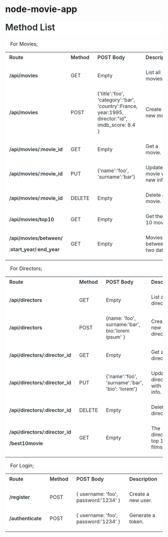 # node-movie-app

<h1 style='box-sizing: border-box; font-size: 2em; margin: 24px 0px 16px; font-weight: 600; line-height: 1.25; padding-bottom: 0.3em; border-bottom: 1px solid var(--color-border-secondary); color: rgb(36, 41, 46); font-family: -apple-system, BlinkMacSystemFont, "Segoe UI", Helvetica, Arial, sans-serif, "Apple Color Emoji", "Segoe UI Emoji"; font-style: normal; font-variant-ligatures: normal; font-variant-caps: normal; letter-spacing: normal; orphans: 2; text-align: start; text-indent: 0px; text-transform: none; white-space: normal; widows: 2; word-spacing: 0px; -webkit-text-stroke-width: 0px; background-color: rgb(255, 255, 255); text-decoration-thickness: initial; text-decoration-style: initial; text-decoration-color: initial;'><strong style="box-sizing: border-box; font-weight: 600;"><span style="box-sizing: border-box;">Method List</span></strong></h1>

<blockquote style='box-sizing: border-box; margin: 0px 0px 16px; padding: 0px 1em; color: var(--color-text-tertiary); border-left: 0.25em solid var(--color-markdown-blockquote-border); font-family: -apple-system, BlinkMacSystemFont, "Segoe UI", Helvetica, Arial, sans-serif, "Apple Color Emoji", "Segoe UI Emoji"; font-size: 16px; font-style: normal; font-variant-ligatures: normal; font-variant-caps: normal; font-weight: 400; letter-spacing: normal; orphans: 2; text-align: start; text-indent: 0px; text-transform: none; white-space: normal; widows: 2; word-spacing: 0px; -webkit-text-stroke-width: 0px; background-color: rgb(255, 255, 255); text-decoration-thickness: initial; text-decoration-style: initial; text-decoration-color: initial;'>
    <p style="box-sizing: border-box; margin-top: 0px; margin-bottom: 0px;"><span style="box-sizing: border-box;">For Movies;</span></p>
</blockquote>
<table cellspacing="0" style='box-sizing: border-box; border-spacing: 0px; border-collapse: collapse; margin-top: 0px; margin-bottom: 16px; display: block; width: max-content; max-width: 100%; overflow: auto; color: rgb(36, 41, 46); font-family: -apple-system, BlinkMacSystemFont, "Segoe UI", Helvetica, Arial, sans-serif, "Apple Color Emoji", "Segoe UI Emoji"; font-size: 16px; font-style: normal; font-variant-ligatures: normal; font-variant-caps: normal; font-weight: 400; letter-spacing: normal; orphans: 2; text-align: start; text-transform: none; white-space: normal; widows: 2; word-spacing: 0px; -webkit-text-stroke-width: 0px; background-color: rgb(255, 255, 255); text-decoration-thickness: initial; text-decoration-style: initial; text-decoration-color: initial;'>
    <tbody style="box-sizing: border-box;">
        <tr style="box-sizing: border-box; background-color: var(--color-bg-primary); border-top: 1px solid var(--color-markdown-table-tr-border);">
            <td style="box-sizing: border-box; padding: 6px 13px; border: 1px solid var(--color-markdown-table-border);">
                <p style="box-sizing: border-box; margin-top: 0px; margin-bottom: 16px;"><span style="box-sizing: border-box;"><strong style="box-sizing: border-box; font-weight: 600;">Route</strong></span></p>
            </td>
            <td style="box-sizing: border-box; padding: 6px 13px; border: 1px solid var(--color-markdown-table-border);">
                <p style="box-sizing: border-box; margin-top: 0px; margin-bottom: 16px;"><span style="box-sizing: border-box;"><strong style="box-sizing: border-box; font-weight: 600;">Method</strong></span></p>
            </td>
            <td style="box-sizing: border-box; padding: 6px 13px; border: 1px solid var(--color-markdown-table-border);">
                <p style="box-sizing: border-box; margin-top: 0px; margin-bottom: 16px;"><span style="box-sizing: border-box;"><strong style="box-sizing: border-box; font-weight: 600;">POST Body</strong></span></p>
            </td>
            <td style="box-sizing: border-box; padding: 6px 13px; border: 1px solid var(--color-markdown-table-border);">
                <p style="box-sizing: border-box; margin-top: 0px; margin-bottom: 16px;"><span style="box-sizing: border-box;"><strong style="box-sizing: border-box; font-weight: 600;">Description</strong></span></p>
            </td>
        </tr>
        <tr style="box-sizing: border-box; background-color: var(--color-bg-tertiary); border-top: 1px solid var(--color-markdown-table-tr-border);">
            <td style="box-sizing: border-box; padding: 6px 13px; border: 1px solid var(--color-markdown-table-border);">
                <p style="box-sizing: border-box; margin-top: 0px; margin-bottom: 16px;"><span style="box-sizing: border-box;"><strong style="box-sizing: border-box; font-weight: 600;">/api/movies</strong></span></p>
            </td>
            <td style="box-sizing: border-box; padding: 6px 13px; border: 1px solid var(--color-markdown-table-border);">
                <p style="box-sizing: border-box; margin-top: 0px; margin-bottom: 16px;"><span style="box-sizing: border-box;">GET</span></p>
            </td>
            <td style="box-sizing: border-box; padding: 6px 13px; border: 1px solid var(--color-markdown-table-border);">
                <p style="box-sizing: border-box; margin-top: 0px; margin-bottom: 16px;"><span style="box-sizing: border-box;">Empty</span></p>
            </td>
            <td style="box-sizing: border-box; padding: 6px 13px; border: 1px solid var(--color-markdown-table-border);">
                <p style="box-sizing: border-box; margin-top: 0px; margin-bottom: 16px;"><span style="box-sizing: border-box;">List all movies.</span></p>
            </td>
        </tr>
        <tr style="box-sizing: border-box; background-color: var(--color-bg-primary); border-top: 1px solid var(--color-markdown-table-tr-border);">
            <td style="box-sizing: border-box; padding: 6px 13px; border: 1px solid var(--color-markdown-table-border);">
                <p style="box-sizing: border-box; margin-top: 0px; margin-bottom: 16px;"><span style="box-sizing: border-box;"><strong style="box-sizing: border-box; font-weight: 600;">/api/movies</strong></span></p>
            </td>
            <td style="box-sizing: border-box; padding: 6px 13px; border: 1px solid var(--color-markdown-table-border);">
                <p style="box-sizing: border-box; margin-top: 0px; margin-bottom: 16px;"><span style="box-sizing: border-box;">POST</span></p>
            </td>
            <td style="box-sizing: border-box; padding: 6px 13px; border: 1px solid var(--color-markdown-table-border);">
                <p style="box-sizing: border-box; margin-top: 0px; margin-bottom: 16px;"><span style="box-sizing: border-box;">{&apos;title&apos;:&apos;foo&apos;, &apos;category&apos;:&apos;bar&apos;, &apos;country&apos;:France, year:1995, director:&quot;id&quot;, imdb_score: 8.4 }</span></p>
            </td>
            <td style="box-sizing: border-box; padding: 6px 13px; border: 1px solid var(--color-markdown-table-border);">
                <p style="box-sizing: border-box; margin-top: 0px; margin-bottom: 16px;"><span style="box-sizing: border-box;">Create a new movie.</span></p>
            </td>
        </tr>
        <tr style="box-sizing: border-box; background-color: var(--color-bg-tertiary); border-top: 1px solid var(--color-markdown-table-tr-border);">
            <td style="box-sizing: border-box; padding: 6px 13px; border: 1px solid var(--color-markdown-table-border);">
                <p style="box-sizing: border-box; margin-top: 0px; margin-bottom: 16px;"><span style="box-sizing: border-box;"><strong style="box-sizing: border-box; font-weight: 600;">/api/movies/:movie_id</strong></span></p>
            </td>
            <td style="box-sizing: border-box; padding: 6px 13px; border: 1px solid var(--color-markdown-table-border);">
                <p style="box-sizing: border-box; margin-top: 0px; margin-bottom: 16px;"><span style="box-sizing: border-box;">GET</span></p>
            </td>
            <td style="box-sizing: border-box; padding: 6px 13px; border: 1px solid var(--color-markdown-table-border);">
                <p style="box-sizing: border-box; margin-top: 0px; margin-bottom: 16px;"><span style="box-sizing: border-box;">Empty</span></p>
            </td>
            <td style="box-sizing: border-box; padding: 6px 13px; border: 1px solid var(--color-markdown-table-border);">
                <p style="box-sizing: border-box; margin-top: 0px; margin-bottom: 16px;"><span style="box-sizing: border-box;">Get a movie.</span></p>
            </td>
        </tr>
        <tr style="box-sizing: border-box; background-color: var(--color-bg-primary); border-top: 1px solid var(--color-markdown-table-tr-border);">
            <td style="box-sizing: border-box; padding: 6px 13px; border: 1px solid var(--color-markdown-table-border);">
                <p style="box-sizing: border-box; margin-top: 0px; margin-bottom: 16px;"><span style="box-sizing: border-box;"><strong style="box-sizing: border-box; font-weight: 600;">/api/movies/:movie_id</strong></span></p>
            </td>
            <td style="box-sizing: border-box; padding: 6px 13px; border: 1px solid var(--color-markdown-table-border);">
                <p style="box-sizing: border-box; margin-top: 0px; margin-bottom: 16px;"><span style="box-sizing: border-box;">PUT</span></p>
            </td>
            <td style="box-sizing: border-box; padding: 6px 13px; border: 1px solid var(--color-markdown-table-border);">
                <p style="box-sizing: border-box; margin-top: 0px; margin-bottom: 16px;"><span style="box-sizing: border-box;">{&apos;name&apos;:&apos;foo&apos;, &apos;surname&apos;:&apos;bar&apos;}</span></p>
            </td>
            <td style="box-sizing: border-box; padding: 6px 13px; border: 1px solid var(--color-markdown-table-border);">
                <p style="box-sizing: border-box; margin-top: 0px; margin-bottom: 16px;"><span style="box-sizing: border-box;">Update a movie with new info.</span></p>
            </td>
        </tr>
        <tr style="box-sizing: border-box; background-color: var(--color-bg-tertiary); border-top: 1px solid var(--color-markdown-table-tr-border);">
            <td style="box-sizing: border-box; padding: 6px 13px; border: 1px solid var(--color-markdown-table-border);">
                <p style="box-sizing: border-box; margin-top: 0px; margin-bottom: 16px;"><span style="box-sizing: border-box;"><strong style="box-sizing: border-box; font-weight: 600;">/api/movies/:movie_id</strong></span></p>
            </td>
            <td style="box-sizing: border-box; padding: 6px 13px; border: 1px solid var(--color-markdown-table-border);">
                <p style="box-sizing: border-box; margin-top: 0px; margin-bottom: 16px;"><span style="box-sizing: border-box;">DELETE</span></p>
            </td>
            <td style="box-sizing: border-box; padding: 6px 13px; border: 1px solid var(--color-markdown-table-border);">
                <p style="box-sizing: border-box; margin-top: 0px; margin-bottom: 16px;"><span style="box-sizing: border-box;">Empty</span></p>
            </td>
            <td style="box-sizing: border-box; padding: 6px 13px; border: 1px solid var(--color-markdown-table-border);">
                <p style="box-sizing: border-box; margin-top: 0px; margin-bottom: 16px;"><span style="box-sizing: border-box;">Delete a movie.</span></p>
            </td>
        </tr>
        <tr style="box-sizing: border-box; background-color: var(--color-bg-primary); border-top: 1px solid var(--color-markdown-table-tr-border);">
            <td style="box-sizing: border-box; padding: 6px 13px; border: 1px solid var(--color-markdown-table-border);">
                <p style="box-sizing: border-box; margin-top: 0px; margin-bottom: 16px;"><span style="box-sizing: border-box;"><strong style="box-sizing: border-box; font-weight: 600;">/api/movies/top10</strong></span></p>
            </td>
            <td style="box-sizing: border-box; padding: 6px 13px; border: 1px solid var(--color-markdown-table-border);">
                <p style="box-sizing: border-box; margin-top: 0px; margin-bottom: 16px;"><span style="box-sizing: border-box;">GET</span></p>
            </td>
            <td style="box-sizing: border-box; padding: 6px 13px; border: 1px solid var(--color-markdown-table-border);">
                <p style="box-sizing: border-box; margin-top: 0px; margin-bottom: 16px;"><span style="box-sizing: border-box;">Empty</span></p>
            </td>
            <td style="box-sizing: border-box; padding: 6px 13px; border: 1px solid var(--color-markdown-table-border);">
                <p style="box-sizing: border-box; margin-top: 0px; margin-bottom: 16px;"><span style="box-sizing: border-box;">Get the top 10 movies.</span></p>
            </td>
        </tr>
        <tr style="box-sizing: border-box; background-color: var(--color-bg-tertiary); border-top: 1px solid var(--color-markdown-table-tr-border);">
            <td style="box-sizing: border-box; padding: 6px 13px; border: 1px solid var(--color-markdown-table-border);">
                <p style="box-sizing: border-box; margin-top: 0px; margin-bottom: 16px;"><span style="box-sizing: border-box;"><strong style="box-sizing: border-box; font-weight: 600;">/api/movies/between/</strong></span></p>
                <p style="box-sizing: border-box; margin-top: 0px; margin-bottom: 16px;"><span style="box-sizing: border-box;"><strong style="box-sizing: border-box; font-weight: 600;">:start_year/:end_year</strong></span></p>
            </td>
            <td style="box-sizing: border-box; padding: 6px 13px; border: 1px solid var(--color-markdown-table-border);">
                <p style="box-sizing: border-box; margin-top: 0px; margin-bottom: 16px;"><span style="box-sizing: border-box;">GET</span></p>
            </td>
            <td style="box-sizing: border-box; padding: 6px 13px; border: 1px solid var(--color-markdown-table-border);">
                <p style="box-sizing: border-box; margin-top: 0px; margin-bottom: 16px;"><span style="box-sizing: border-box;">Empty</span></p>
            </td>
            <td style="box-sizing: border-box; padding: 6px 13px; border: 1px solid var(--color-markdown-table-border);">
                <p style="box-sizing: border-box; margin-top: 0px; margin-bottom: 16px;"><span style="box-sizing: border-box;">Movies between two dates.</span></p>
            </td>
        </tr>
    </tbody>
</table>
<blockquote style='box-sizing: border-box; margin: 0px 0px 16px; padding: 0px 1em; color: var(--color-text-tertiary); border-left: 0.25em solid var(--color-markdown-blockquote-border); font-family: -apple-system, BlinkMacSystemFont, "Segoe UI", Helvetica, Arial, sans-serif, "Apple Color Emoji", "Segoe UI Emoji"; font-size: 16px; font-style: normal; font-variant-ligatures: normal; font-variant-caps: normal; font-weight: 400; letter-spacing: normal; orphans: 2; text-align: start; text-indent: 0px; text-transform: none; white-space: normal; widows: 2; word-spacing: 0px; -webkit-text-stroke-width: 0px; background-color: rgb(255, 255, 255); text-decoration-thickness: initial; text-decoration-style: initial; text-decoration-color: initial;'>
    <p style="box-sizing: border-box; margin-top: 0px; margin-bottom: 0px;"><span style="box-sizing: border-box;">For Directors;</span></p>
</blockquote>
<table cellspacing="0" style='box-sizing: border-box; border-spacing: 0px; border-collapse: collapse; margin-top: 0px; margin-bottom: 16px; display: block; width: max-content; max-width: 100%; overflow: auto; color: rgb(36, 41, 46); font-family: -apple-system, BlinkMacSystemFont, "Segoe UI", Helvetica, Arial, sans-serif, "Apple Color Emoji", "Segoe UI Emoji"; font-size: 16px; font-style: normal; font-variant-ligatures: normal; font-variant-caps: normal; font-weight: 400; letter-spacing: normal; orphans: 2; text-align: start; text-transform: none; white-space: normal; widows: 2; word-spacing: 0px; -webkit-text-stroke-width: 0px; background-color: rgb(255, 255, 255); text-decoration-thickness: initial; text-decoration-style: initial; text-decoration-color: initial;'>
    <tbody style="box-sizing: border-box;">
        <tr style="box-sizing: border-box; background-color: var(--color-bg-primary); border-top: 1px solid var(--color-markdown-table-tr-border);">
            <td style="box-sizing: border-box; padding: 6px 13px; border: 1px solid var(--color-markdown-table-border);">
                <p style="box-sizing: border-box; margin-top: 0px; margin-bottom: 16px;"><span style="box-sizing: border-box;"><strong style="box-sizing: border-box; font-weight: 600;">Route</strong></span></p>
            </td>
            <td style="box-sizing: border-box; padding: 6px 13px; border: 1px solid var(--color-markdown-table-border);">
                <p style="box-sizing: border-box; margin-top: 0px; margin-bottom: 16px;"><span style="box-sizing: border-box;"><strong style="box-sizing: border-box; font-weight: 600;">Method</strong></span></p>
            </td>
            <td style="box-sizing: border-box; padding: 6px 13px; border: 1px solid var(--color-markdown-table-border);">
                <p style="box-sizing: border-box; margin-top: 0px; margin-bottom: 16px;"><span style="box-sizing: border-box;"><strong style="box-sizing: border-box; font-weight: 600;">POST Body</strong></span></p>
            </td>
            <td style="box-sizing: border-box; padding: 6px 13px; border: 1px solid var(--color-markdown-table-border);">
                <p style="box-sizing: border-box; margin-top: 0px; margin-bottom: 16px;"><span style="box-sizing: border-box;"><strong style="box-sizing: border-box; font-weight: 600;">Description</strong></span></p>
            </td>
        </tr>
        <tr style="box-sizing: border-box; background-color: var(--color-bg-tertiary); border-top: 1px solid var(--color-markdown-table-tr-border);">
            <td style="box-sizing: border-box; padding: 6px 13px; border: 1px solid var(--color-markdown-table-border);">
                <p style="box-sizing: border-box; margin-top: 0px; margin-bottom: 16px;"><span style="box-sizing: border-box;"><strong style="box-sizing: border-box; font-weight: 600;">/api/directors</strong></span></p>
            </td>
            <td style="box-sizing: border-box; padding: 6px 13px; border: 1px solid var(--color-markdown-table-border);">
                <p style="box-sizing: border-box; margin-top: 0px; margin-bottom: 16px;"><span style="box-sizing: border-box;">GET</span></p>
            </td>
            <td style="box-sizing: border-box; padding: 6px 13px; border: 1px solid var(--color-markdown-table-border);">
                <p style="box-sizing: border-box; margin-top: 0px; margin-bottom: 16px;"><span style="box-sizing: border-box;">Empty</span></p>
            </td>
            <td style="box-sizing: border-box; padding: 6px 13px; border: 1px solid var(--color-markdown-table-border);">
                <p style="box-sizing: border-box; margin-top: 0px; margin-bottom: 16px;"><span style="box-sizing: border-box;">List all directors.</span></p>
            </td>
        </tr>
        <tr style="box-sizing: border-box; background-color: var(--color-bg-primary); border-top: 1px solid var(--color-markdown-table-tr-border);">
            <td style="box-sizing: border-box; padding: 6px 13px; border: 1px solid var(--color-markdown-table-border);">
                <p style="box-sizing: border-box; margin-top: 0px; margin-bottom: 16px;"><span style="box-sizing: border-box;"><strong style="box-sizing: border-box; font-weight: 600;">/api/directors</strong></span></p>
            </td>
            <td style="box-sizing: border-box; padding: 6px 13px; border: 1px solid var(--color-markdown-table-border);">
                <p style="box-sizing: border-box; margin-top: 0px; margin-bottom: 16px;"><span style="box-sizing: border-box;">POST</span></p>
            </td>
            <td style="box-sizing: border-box; padding: 6px 13px; border: 1px solid var(--color-markdown-table-border);">
                <p style="box-sizing: border-box; margin-top: 0px; margin-bottom: 16px;"><span style="box-sizing: border-box;">{name: &apos;foo&apos;, surname:&apos;bar&apos;, bio:&apos;lorem ipsum&apos; }</span></p>
            </td>
            <td style="box-sizing: border-box; padding: 6px 13px; border: 1px solid var(--color-markdown-table-border);">
                <p style="box-sizing: border-box; margin-top: 0px; margin-bottom: 16px;"><span style="box-sizing: border-box;">Create a new director.</span></p>
            </td>
        </tr>
        <tr style="box-sizing: border-box; background-color: var(--color-bg-tertiary); border-top: 1px solid var(--color-markdown-table-tr-border);">
            <td style="box-sizing: border-box; padding: 6px 13px; border: 1px solid var(--color-markdown-table-border);">
                <p style="box-sizing: border-box; margin-top: 0px; margin-bottom: 16px;"><span style="box-sizing: border-box;"><strong style="box-sizing: border-box; font-weight: 600;">/api/directors/:director_id</strong></span></p>
            </td>
            <td style="box-sizing: border-box; padding: 6px 13px; border: 1px solid var(--color-markdown-table-border);">
                <p style="box-sizing: border-box; margin-top: 0px; margin-bottom: 16px;"><span style="box-sizing: border-box;">GET</span></p>
            </td>
            <td style="box-sizing: border-box; padding: 6px 13px; border: 1px solid var(--color-markdown-table-border);">
                <p style="box-sizing: border-box; margin-top: 0px; margin-bottom: 16px;"><span style="box-sizing: border-box;">Empty</span></p>
            </td>
            <td style="box-sizing: border-box; padding: 6px 13px; border: 1px solid var(--color-markdown-table-border);">
                <p style="box-sizing: border-box; margin-top: 0px; margin-bottom: 16px;"><span style="box-sizing: border-box;">Get a director.</span></p>
            </td>
        </tr>
        <tr style="box-sizing: border-box; background-color: var(--color-bg-primary); border-top: 1px solid var(--color-markdown-table-tr-border);">
            <td style="box-sizing: border-box; padding: 6px 13px; border: 1px solid var(--color-markdown-table-border);">
                <p style="box-sizing: border-box; margin-top: 0px; margin-bottom: 16px;"><span style="box-sizing: border-box;"><strong style="box-sizing: border-box; font-weight: 600;">/api/directors/:director_id</strong></span></p>
            </td>
            <td style="box-sizing: border-box; padding: 6px 13px; border: 1px solid var(--color-markdown-table-border);">
                <p style="box-sizing: border-box; margin-top: 0px; margin-bottom: 16px;"><span style="box-sizing: border-box;">PUT</span></p>
            </td>
            <td style="box-sizing: border-box; padding: 6px 13px; border: 1px solid var(--color-markdown-table-border);">
                <p style="box-sizing: border-box; margin-top: 0px; margin-bottom: 16px;"><span style="box-sizing: border-box;">{&apos;name&apos;:&apos;foo&apos;, &apos;surname&apos;:&apos;bar&apos;, &apos;bio&apos;: &apos;lorem&apos;}</span></p>
            </td>
            <td style="box-sizing: border-box; padding: 6px 13px; border: 1px solid var(--color-markdown-table-border);">
                <p style="box-sizing: border-box; margin-top: 0px; margin-bottom: 16px;"><span style="box-sizing: border-box;">Update a director with new info.</span></p>
            </td>
        </tr>
        <tr style="box-sizing: border-box; background-color: var(--color-bg-tertiary); border-top: 1px solid var(--color-markdown-table-tr-border);">
            <td style="box-sizing: border-box; padding: 6px 13px; border: 1px solid var(--color-markdown-table-border);">
                <p style="box-sizing: border-box; margin-top: 0px; margin-bottom: 16px;"><span style="box-sizing: border-box;"><strong style="box-sizing: border-box; font-weight: 600;">/api/directors/:director_id</strong></span></p>
            </td>
            <td style="box-sizing: border-box; padding: 6px 13px; border: 1px solid var(--color-markdown-table-border);">
                <p style="box-sizing: border-box; margin-top: 0px; margin-bottom: 16px;"><span style="box-sizing: border-box;">DELETE</span></p>
            </td>
            <td style="box-sizing: border-box; padding: 6px 13px; border: 1px solid var(--color-markdown-table-border);">
                <p style="box-sizing: border-box; margin-top: 0px; margin-bottom: 16px;"><span style="box-sizing: border-box;">Empty</span></p>
            </td>
            <td style="box-sizing: border-box; padding: 6px 13px; border: 1px solid var(--color-markdown-table-border);">
                <p style="box-sizing: border-box; margin-top: 0px; margin-bottom: 16px;"><span style="box-sizing: border-box;">Delete a director.</span></p>
            </td>
        </tr>
        <tr style="box-sizing: border-box; background-color: var(--color-bg-primary); border-top: 1px solid var(--color-markdown-table-tr-border);">
            <td style="box-sizing: border-box; padding: 6px 13px; border: 1px solid var(--color-markdown-table-border);">
                <p style="box-sizing: border-box; margin-top: 0px; margin-bottom: 16px;"><span style="box-sizing: border-box;"><strong style="box-sizing: border-box; font-weight: 600;">/api/directors/:director_id</strong></span></p>
                <p style="box-sizing: border-box; margin-top: 0px; margin-bottom: 16px;"><span style="box-sizing: border-box;"><strong style="box-sizing: border-box; font-weight: 600;">/best10movie</strong></span></p>
            </td>
            <td style="box-sizing: border-box; padding: 6px 13px; border: 1px solid var(--color-markdown-table-border);">
                <p style="box-sizing: border-box; margin-top: 0px; margin-bottom: 16px;"><span style="box-sizing: border-box;">GET</span></p>
            </td>
            <td style="box-sizing: border-box; padding: 6px 13px; border: 1px solid var(--color-markdown-table-border);">
                <p style="box-sizing: border-box; margin-top: 0px; margin-bottom: 16px;"><span style="box-sizing: border-box;">Empty</span></p>
            </td>
            <td style="box-sizing: border-box; padding: 6px 13px; border: 1px solid var(--color-markdown-table-border);">
                <p style="box-sizing: border-box; margin-top: 0px; margin-bottom: 16px;"><span style="box-sizing: border-box;">The director&apos;s top 10 films.</span></p>
            </td>
        </tr>
    </tbody>
</table>
<blockquote style='box-sizing: border-box; margin: 0px 0px 16px; padding: 0px 1em; color: var(--color-text-tertiary); border-left: 0.25em solid var(--color-markdown-blockquote-border); font-family: -apple-system, BlinkMacSystemFont, "Segoe UI", Helvetica, Arial, sans-serif, "Apple Color Emoji", "Segoe UI Emoji"; font-size: 16px; font-style: normal; font-variant-ligatures: normal; font-variant-caps: normal; font-weight: 400; letter-spacing: normal; orphans: 2; text-align: start; text-indent: 0px; text-transform: none; white-space: normal; widows: 2; word-spacing: 0px; -webkit-text-stroke-width: 0px; background-color: rgb(255, 255, 255); text-decoration-thickness: initial; text-decoration-style: initial; text-decoration-color: initial;'>
    <p style="box-sizing: border-box; margin-top: 0px; margin-bottom: 0px;"><span style="box-sizing: border-box;">For Login;</span></p>
</blockquote>
<table cellspacing="0" style='box-sizing: border-box; border-spacing: 0px; border-collapse: collapse; margin-top: 0px; margin-bottom: 0px !important; display: block; width: max-content; max-width: 100%; overflow: auto; color: rgb(36, 41, 46); font-family: -apple-system, BlinkMacSystemFont, "Segoe UI", Helvetica, Arial, sans-serif, "Apple Color Emoji", "Segoe UI Emoji"; font-size: 16px; font-style: normal; font-variant-ligatures: normal; font-variant-caps: normal; font-weight: 400; letter-spacing: normal; orphans: 2; text-align: start; text-transform: none; white-space: normal; widows: 2; word-spacing: 0px; -webkit-text-stroke-width: 0px; background-color: rgb(255, 255, 255); text-decoration-thickness: initial; text-decoration-style: initial; text-decoration-color: initial;'>
    <tbody style="box-sizing: border-box;">
        <tr style="box-sizing: border-box; background-color: var(--color-bg-primary); border-top: 1px solid var(--color-markdown-table-tr-border);">
            <td style="box-sizing: border-box; padding: 6px 13px; border: 1px solid var(--color-markdown-table-border);">
                <p style="box-sizing: border-box; margin-top: 0px; margin-bottom: 16px;"><span style="box-sizing: border-box;"><strong style="box-sizing: border-box; font-weight: 600;">Route</strong></span></p>
            </td>
            <td style="box-sizing: border-box; padding: 6px 13px; border: 1px solid var(--color-markdown-table-border);">
                <p style="box-sizing: border-box; margin-top: 0px; margin-bottom: 16px;"><span style="box-sizing: border-box;"><strong style="box-sizing: border-box; font-weight: 600;">Method</strong></span></p>
            </td>
            <td style="box-sizing: border-box; padding: 6px 13px; border: 1px solid var(--color-markdown-table-border);">
                <p style="box-sizing: border-box; margin-top: 0px; margin-bottom: 16px;"><span style="box-sizing: border-box;"><strong style="box-sizing: border-box; font-weight: 600;">POST Body</strong></span></p>
            </td>
            <td style="box-sizing: border-box; padding: 6px 13px; border: 1px solid var(--color-markdown-table-border);">
                <p style="box-sizing: border-box; margin-top: 0px; margin-bottom: 16px;"><span style="box-sizing: border-box;"><strong style="box-sizing: border-box; font-weight: 600;">Description</strong></span></p>
            </td>
        </tr>
        <tr style="box-sizing: border-box; background-color: var(--color-bg-tertiary); border-top: 1px solid var(--color-markdown-table-tr-border);">
            <td style="box-sizing: border-box; padding: 6px 13px; border: 1px solid var(--color-markdown-table-border);">
                <p style="box-sizing: border-box; margin-top: 0px; margin-bottom: 16px;"><span style="box-sizing: border-box;"><strong style="box-sizing: border-box; font-weight: 600;">/register</strong></span></p>
            </td>
            <td style="box-sizing: border-box; padding: 6px 13px; border: 1px solid var(--color-markdown-table-border);">
                <p style="box-sizing: border-box; margin-top: 0px; margin-bottom: 16px;"><span style="box-sizing: border-box;">POST</span></p>
            </td>
            <td style="box-sizing: border-box; padding: 6px 13px; border: 1px solid var(--color-markdown-table-border);">
                <p style="box-sizing: border-box; margin-top: 0px; margin-bottom: 16px;"><span style="box-sizing: border-box;">{ username: &apos;foo&apos;, password:&apos;1234&apos; }</span></p>
            </td>
            <td style="box-sizing: border-box; padding: 6px 13px; border: 1px solid var(--color-markdown-table-border);">
                <p style="box-sizing: border-box; margin-top: 0px; margin-bottom: 16px;"><span style="box-sizing: border-box;">Create a new user.</span></p>
            </td>
        </tr>
        <tr style="box-sizing: border-box; background-color: var(--color-bg-primary); border-top: 1px solid var(--color-markdown-table-tr-border);">
            <td style="box-sizing: border-box; padding: 6px 13px; border: 1px solid var(--color-markdown-table-border);">
                <p style="box-sizing: border-box; margin-top: 0px; margin-bottom: 16px;"><span style="box-sizing: border-box;"><strong style="box-sizing: border-box; font-weight: 600;">/authenticate</strong></span></p>
            </td>
            <td style="box-sizing: border-box; padding: 6px 13px; border: 1px solid var(--color-markdown-table-border);">
                <p style="box-sizing: border-box; margin-top: 0px; margin-bottom: 16px;"><span style="box-sizing: border-box;">POST</span></p>
            </td>
            <td style="box-sizing: border-box; padding: 6px 13px; border: 1px solid var(--color-markdown-table-border);">
                <p style="box-sizing: border-box; margin-top: 0px; margin-bottom: 16px;"><span style="box-sizing: border-box;">{ username: &apos;foo&apos;, password:&apos;1234&apos; }</span></p>
            </td>
            <td style="box-sizing: border-box; padding: 6px 13px; border: 1px solid var(--color-markdown-table-border);">
                <p style="box-sizing: border-box; margin-top: 0px; margin-bottom: 16px;"><span style="box-sizing: border-box;">Generate a token.</span></p>
            </td>
        </tr>
    </tbody>
</table>